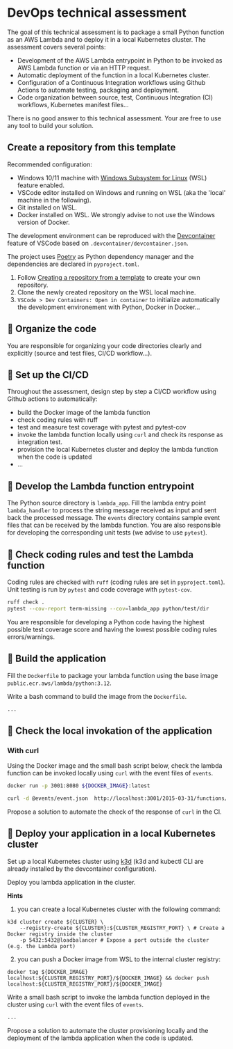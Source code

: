 # DevOps technical assessment

The goal of this technical assessment is to package a small Python function as an AWS Lambda and to deploy it in a local Kubernetes cluster. The assessment covers several points:
- Development of the AWS Lambda entrypoint in Python to be invoked as AWS Lambda function or via an HTTP request.
- Automatic deployment of the function in a local Kubernetes cluster.
- Configuration of a Continuous Integration workflows using Github Actions to automate testing, packaging and deployment.
- Code organization between source, test, Continuous Integration (CI) workflows, Kubernetes manifest files...

There is no good answer to this technical assessment. Your are free to use any tool to build your solution.

## Create a repository from this template

Recommended configuration:
- Windows 10/11 machine with [Windows Subsystem for Linux](https://learn.microsoft.com/fr-fr/windows/wsl/install) (WSL) feature enabled.
- VSCode editor installed on Windows and running on WSL (aka the 'local' machine in the following).
- Git installed on WSL.
- Docker installed on WSL. We strongly advise to not use the Windows version of Docker.

The development environment can be reproduced with the [Devcontainer](https://code.visualstudio.com/docs/devcontainers/containers) feature of VSCode based on `.devcontainer/devcontainer.json`.

The project uses [Poetry](https://python-poetry.org/) as Python dependency manager and the dependencies are declared in `pyproject.toml`.

1. Follow [Creating a repository from a template](https://docs.github.com/en/repositories/creating-and-managing-repositories/creating-a-repository-from-a-template) to create your own repository.
2. Clone the newly created repository on the WSL local machine.
3. `VSCode > Dev Containers: Open in container` to initialize automatically the development environement with Python, Docker in Docker...

## 🎯 Organize the code

You are responsible for organizing your code directories clearly and explicitly (source and test files, CI/CD workflow...).

## 🎯 Set up the CI/CD

Throughout the assessment, design step by step a CI/CD workflow using Github actions to automatically:
- build the Docker image of the lambda function
- check coding rules with ruff
- test and measure test coverage with pytest and pytest-cov
- invoke the lambda function locally using `curl` and check its response as integration test. 
- provision the local Kubernetes cluster and deploy the lambda function when the code is updated
- ...

## 🎯 Develop the Lambda function entrypoint

The Python source directory is `lambda_app`.
Fill the lambda entry point `lambda_handler` to process the string message received as input and sent back the processed message.
The `events` directory contains sample event files that can be received by the lambda function.
You are also responsible for developing the corresponding unit tests (we advise to use `pytest`).

## 🎯 Check coding rules and test the Lambda function

Coding rules are checked with `ruff` (coding rules are set in `pyproject.toml`).
Unit testing is run by `pytest` and code coverage with `pytest-cov`.

```bash
ruff check .
pytest --cov-report term-missing --cov=lambda_app python/test/dir
```

You are responsible for developing a Python code having the highest possible test coverage score and having the lowest possible coding rules errors/warnings.

## 🎯 Build the application
Fill the `Dockerfile` to package your lambda function using the base image `public.ecr.aws/lambda/python:3.12`.

Write a bash command to build the image from the `Dockerfile`.

```bash
...
```

## 🎯 Check the local invokation of the application

### With curl

Using the Docker image and the small bash script below, check the lambda function can be invoked locally using `curl` with the event files of `events`.

```bash
docker run -p 3001:8080 ${DOCKER_IMAGE}:latest

curl -d @events/event.json  http://localhost:3001/2015-03-31/functions/function/invocations
```

Propose a solution to automate the check of the response of `curl` in the CI.

## 🎯 Deploy your application in a local Kubernetes cluster

Set up a local Kubernetes cluster using [k3d](https://k3d.io/v5.7.4/) (k3d and kubectl CLI are already installed by the devcontainer configuration).

Deploy you lambda application in the cluster.

**Hints**
1. you can create a local Kubernetes cluster with the following command:
```
k3d cluster create ${CLUSTER} \
    --registry-create ${CLUSTER}:${CLUSTER_REGISTRY_PORT} \ # Create a Docker registry inside the cluster
    -p 5432:5432@loadbalancer # Expose a port outside the cluster (e.g. the Lambda port)
```

2. you can push a Docker image from WSL to the internal cluster registry:
```
docker tag ${DOCKER_IMAGE} localhost:${CLUSTER_REGISTRY_PORT}/${DOCKER_IMAGE} && docker push localhost:${CLUSTER_REGISTRY_PORT}/${DOCKER_IMAGE}
```

Write a small bash script to invoke the lambda function deployed in the cluster using `curl` with the event files of `events`.
```bash
...
```

Propose a solution to automate the cluster provisioning locally and the deployment of the lambda application when the code is updated.